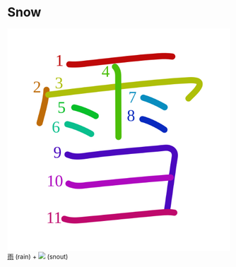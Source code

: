 # Snow
![96ea](../kanji-colorize/96ea.svg)
[雨](雨.md) (rain) + ![](http://www.kanjidamage.com/assets/radsmall/snout-479afa4dcfc6b6c187c4eaaa61ea5deff6e93f1a25dd6fd5ec370b18e968944f.jpg) (snout)